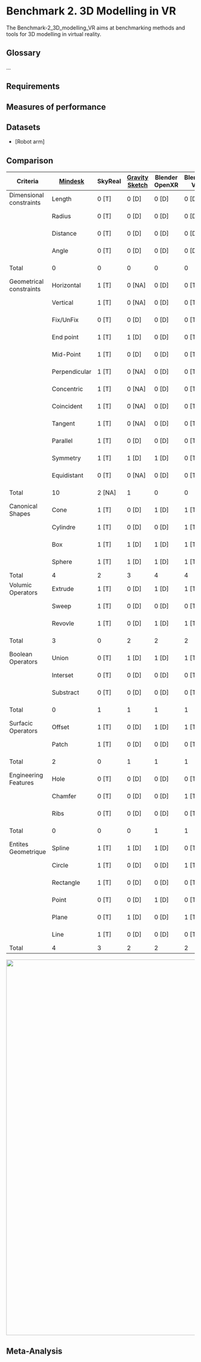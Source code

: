 # Benchmark 2. 3D Modelling in VR

The Benchmark-2_3D_modelling_VR aims at benchmarking methods and tools for 3D modelling in virtual reality.

## Glossary

...

## Requirements





## Measures of performance

## Datasets

- [Robot arm]

## Comparison

| Criteria                |[Mindesk](https://mindeskvr.com/)| SkyReal  | [Gravity Sketch](https://www.gravitysketch.com/) | Blender OpenXR | Blender VR | [Flying Shapes](https://www.flyingshapes.com/) | [VR Sketch](https://vrsketch.eu/) | \[3\]    | \[1\]    | \[[2](https://gricad-gitlab.univ-grenoble-alpes.fr/vision-r/projets/architool/-/tree/UpdateJuin24)\]    |
| ----------------------- | ---------- | -------- | -------------- | -------------- | ---------- | ------------- | --------- | -------- | -------- | -------- |
| Dimensional constraints| Length     | 0 \[T\]  | 0 \[D\]        | 0 \[D\]        | 0 \[D\]    | 0 \[D\]       | 0 \[D\]   | 0 \[T\]  | 1 \[R\]  | 0 \[NA\] | 0 \[NA\] |
| |Radius                  | 0 \[T\]    | 0 \[D\]  | 0 \[D\]        | 0 \[D\]        | 0 \[D\]    | 0 \[D\]       | 0 \[T\]   | 1 \[R\]  | 0 \[NA\] | 0 \[NA\] |
| |Distance                | 0 \[T\]    | 0 \[D\]  | 0 \[D\]        | 0 \[D\]        | 0 \[D\]    | 0 \[D\]       | 0 \[T\]   | 1 \[R\]  | 0 \[NA\] | 0 \[NA\] |
| |Angle                   | 0 \[T\]    | 0 \[D\]  | 0 \[D\]        | 0 \[D\]        | 0 \[D\]    | 0 \[D\]       | 0 \[T\]   | 1 \[R\]  | 0 \[NA\] | 0 \[NA\] |
| Total                   | 0          | 0        | 0              | 0              | 0          | 0             | 0         | 4        | 0 \[NA\] | 0 \[NA\] |
| Geometrical constraints | Horizontal | 1 \[T\]  | 0 \[NA\]       | 0 \[D\]        | 0 \[T\]    | 0 \[D\]       | 0 \[D\]   | 1 \[T\]  | 0 \[NA\] | 0 \[NA\] |  |
| |Vertical                | 1 \[T\]    | 0 \[NA\] | 0 \[D\]        | 0 \[T\]        | 0 \[D\]    | 0 \[D\]       | 1 \[T\]   | 0 \[NA\] | 0 \[NA\] |          |
| |Fix/UnFix               | 0 \[T\]    | 0 \[D\]  | 0 \[D\]        | 0 \[T\]        | 0 \[D\]    | 0 \[D\]       | 0 \[T\]   | 0 \[NA\] | 0 \[NA\] |          |
| |End point               | 1 \[T\]    | 1 \[D\]  | 0 \[D\]        | 0 \[T\]        | 0 \[D\]    | 1 \[D\]       | 1 \[T\]   | 0 \[NA\] | 0 \[NA\] |          |
|| Mid-Point               | 1 \[T\]    | 0 \[D\]  | 0 \[D\]        | 0 \[T\]        | 0 \[D\]    | 0 \[D\]       | 1 \[T\]   | 0 \[NA\] | 0 \[NA\] |          |
| |Perpendicular           | 1 \[T\]    | 0 \[NA\] | 0 \[D\]        | 0 \[T\]        | 0 \[D\]    | 0 \[D\]       | 1 \[T\]   | 0 \[NA\] | 0 \[NA\] |          |
| |Concentric              | 1 \[T\]    | 0 \[NA\] | 0 \[D\]        | 0 \[T\]        | 0 \[D\]    | 0 \[D\]       | 1 \[T\]   | 0 \[NA\] | 0 \[NA\] |          |
| |Coincident              | 1 \[T\]    | 0 \[NA\] | 0 \[D\]        | 0 \[T\]        | 0 \[D\]    | 1 \[D\]       | 1 \[T\]   | 0 \[NA\] | 0 \[NA\] |          |
| |Tangent                 | 1 \[T\]    | 0 \[NA\] | 0 \[D\]        | 0 \[T\]        | 0 \[D\]    | 0 \[D\]       | 0 \[T\]   | 0 \[NA\] | 0 \[NA\] |          |
|| Parallel                | 1 \[T\]    | 0 \[D\]  | 0 \[D\]        | 0 \[T\]        | 0 \[D\]    | 0 \[D\]       | 1 \[T\]   | 0 \[NA\] | 0 \[NA\] |          |
|| Symmetry                | 1 \[T\]    | 1 \[D\]  | 1 \[D\]        | 0 \[T\]        | 0 \[D\]    | 0 \[D\]       | 1 \[T\]   | 0 \[NA\] | 0 \[NA\] |          |
|| Equidistant             | 0 \[T\]    | 0 \[NA\] | 0 \[D\]        | 0 \[T\]        | 0 \[D\]    | 0 \[D\]       | 0 \[T\]   | 0 \[NA\] | 0 \[NA\] |          |
| Total                   | 10         | 2 \[NA\] | 1              | 0              | 0          | 2             | 9         | 0 \[NA\] | 0 \[NA\] |          |
| Canonical Shapes        | Cone       | 1 \[T\]  | 0 \[D\]        | 1 \[D\]        | 1 \[T\]    | 1 \[D\]       | 0 \[T\]   | 0 \[T\]  | 0 \[R\]  | 0 \[R\]  | 1 \[R\] |
| |Cylindre                | 1 \[T\]    | 0 \[D\]  | 0 \[D\]        | 1 \[T\]        | 1 \[D\]    | 0 \[T\]       | 0 \[T\]   | 0 \[R\]  | 0 \[R\]  | 0 \[NA\] |
| |Box                     | 1 \[T\]    | 1 \[D\]  | 1 \[D\]        | 1 \[T\]        | 1 \[D\]    | 0 \[T\]       | 1 \[T\]   | 0 \[R\]  | 1 \[R\]  | 0 \[NA\] |
| |Sphere                  | 1 \[T\]    | 1 \[D\]  | 1 \[D\]        | 1 \[T\]        | 1 \[D\]    | 0 \[T\]       | 0 \[T\]   | 0 \[R\]  | 1 \[R\]  | 1 \[R\]  |
| Total                   | 4          | 2        | 3              | 4              | 4          | 0             | 1         | 0        | 2        | 2        |
| Volumic Operators       | Extrude    | 1 \[T\]  | 0 \[D\]        | 1 \[D\]        | 1 \[T\]    | 1 \[D\]       | 0 \[D\]   | 1 \[T\]  | 0 \[NA\] | 1 \[R\]  | 1 \[R\] |
|| Sweep                   | 1 \[T\]    | 0 \[D\]  | 0 \[D\]        | 0 \[T\]        | 0 \[D\]    | 0 \[D\]       | 0 \[D\]   | 0 \[NA\] | 0 \[R\]  | 0 \[NA\] |
| |Revovle                 | 1 \[T\]    | 0 \[D\]  | 1 \[D\]        | 1 \[T\]        | 1 \[D\]    | 0 \[D\]       | 0 \[D\]   | 0 \[NA\] | 0 \[R\]  | 1 \[R\]  |
| Total                   | 3          | 0        | 2              | 2              | 2          | 0             | 1         | 0 \[NA\] | 1        | 2        |
| Boolean Operators       | Union      | 0 \[T\]  | 1 \[D\]        | 1 \[D\]        | 1 \[T\]    | 1 \[D\]       | 0 \[D\]   | 1 \[D\]  | 0 \[NA\] | 0 \[NA\] | 1 \[R\] |
| |Interset                | 0 \[T\]    | 0 \[D\]  | 0 \[D\]        | 0 \[T\]        | 0 \[D\]    | 0 \[D\]       | 0 \[T\]   | 0 \[NA\] | 0 \[R\]  | 1 \[R\]  |
| |Substract               | 0 \[T\]    | 0 \[D\]  | 0 \[D\]        | 0 \[T\]        | 0 \[D\]    | 0 \[D\]       | 0 \[T\]   | 0 \[NA\] | 1 \[R\]  | 0 \[NA\] |
| Total                   | 0          | 1        | 1              | 1              | 1          | 0             | 1         | 0 \[NA\] | 1 \[NA\] | 2        |
| Surfacic Operators      | Offset     | 1 \[T\]  | 0 \[D\]        | 1 \[D\]        | 1 \[T\]    | 1 \[D\]       | 0 \[T\]   | 1 \[T\]  | 0 \[NA\] | 0 \[NA\] | 0 \[NA\] |
|| Patch                   | 1 \[T\]    | 0 \[D\]  | 0 \[D\]        | 0 \[T\]        | 0 \[D\]    | 1 \[T\]       | 0 \[T\]   | 0 \[NA\] | 0 \[NA\] | 0 \[NA\] |
| Total                   | 2          | 0        | 1              | 1              | 1          | 1             | 1         | 0 \[NA\] | 0 \[NA\] | 0 \[NA\] |
| Engineering Features    | Hole       | 0 \[T\]  | 0 \[D\]        | 0 \[D\]        | 0 \[T\]    | 0 \[D\]       | 0 \[D\]   | 1 \[T\]  | 0 \[NA\] | 1 \[R\]  | 1 \[R\] |
|| Chamfer                 | 0 \[T\]    | 0 \[D\]  | 0 \[D\]        | 1 \[T\]        | 1 \[D\]    | 0 \[D\]       | 0 \[T\]   | 0 \[NA\] | 0 \[R\]  | 1 \[R\]  |
| |Ribs                    | 0 \[T\]    | 0 \[D\]  | 0 \[D\]        | 0 \[T\]        | 0 \[D\]    | 0 \[D\]       | 0 \[T\]   | 0 \[NA\] | 0 \[R\]  | 0 \[NA\] |
| Total                   | 0          | 0        | 0              | 1              | 1          | 0             | 1         | 0 \[NA\] | 1        | 2        |
| Entites Geometrique     | Spline     | 1 \[T\]  | 1 \[D\]        | 1 \[D\]        | 0 \[T\]    | 0 \[D\]       | 1 \[T\]   | 0 \[T\]  | 0 \[R\]  | 0 \[R\]  | 1 \[R\] |
|| Circle                  | 1 \[T\]    | 0 \[D\]  | 0 \[D\]        | 1 \[T\]        | 1 \[D\]    | 0 \[T\]       | 1 \[T\]   | 0 \[R\]  | 0 \[R\]  | 0 \[NA\] |
| |Rectangle               | 1 \[T\]    | 0 \[D\]  | 0 \[D\]        | 0 \[T\]        | 0 \[D\]    | 0 \[T\]       | 1 \[T\]   | 0 \[R\]  | 0 \[R\]  | 0 \[NA\] |
| |Point                   | 0 \[T\]    | 0 \[D\]  | 1 \[D\]        | 0 \[T\]        | 0 \[D\]    | 0 \[T\]       | 0 \[T\]   | 0 \[R\]  | 0 \[R\]  | 1 \[R\]  |
| |Plane                   | 0 \[T\]    | 1 \[D\]  | 0 \[D\]        | 1 \[T\]        | 1 \[D\]    | 1 \[T\]       | 1 \[T\]   | 0 \[R\]  | 0 \[R\]  | 1 \[R\]  |
| |Line                    | 1 \[T\]    | 0 \[D\]  | 0 \[D\]        | 0 \[T\]        | 0 \[D\]    | 1 \[T\]       | 1 \[T\]   | 0 \[R\]  | 0 \[R\]  | 1 \[R\]  |
| Total                   | 4          | 3        | 2              | 2              | 2          | 3             | 4         | 0        | 0        | 4        |

<td><img src="https://github.com/GIS-S-mart/Benchmark-2_3D_modelling_in_VR/blob/main/images/Capabilities.PNG"  width=1000 /></td>


## Meta-Analysis


